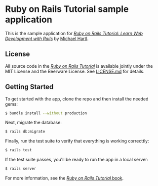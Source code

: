 # Ruby on Rails Tutorial sample application

This is the sample application for
[*Ruby on Rails Tutorial:
Learn Web Development with Rails*](http://www.railstutorial.org/)
by [Michael Hartl](http://www.michaelhartl.com/).

## License

All source code in the [*Ruby on Rails Tutorial*](http://www.railstutorial.org/)
is available jointly under the MIT License and the Beerware License. See [LICENSE.md](LICENSE.md) for details.

## Getting Started

To get started with the app, clone the repo and then install the needed gems:
```sh
$ bundle install --without production
```

Next, migrate the database:
```sh
$ rails db:migrate
```

Finally, run the test suite to verify that everything is working correcttly:
```sh
$ rails test
```

If the test suite passes, you'll be ready to run  the app in a local server:
```sh
$ rails server
```

For more information, see the
[*Ruby on Rails Tutorial* book](http://www.railstutorial.org/book).
